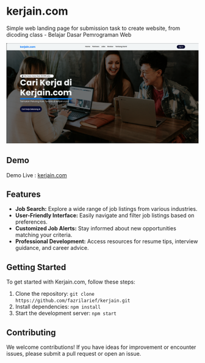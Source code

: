 # kerjain.com

Simple web landing page for submission task to create website, from dicoding class - Belajar Dasar Pemrograman Web

![](assets/images/demo-live.png)

## Demo

Demo Live : [kerjain.com](https://fazrilarief.github.io/kerjain.com/)

## Features

- **Job Search:** Explore a wide range of job listings from various industries.
- **User-Friendly Interface:** Easily navigate and filter job listings based on preferences.
- **Customized Job Alerts:** Stay informed about new opportunities matching your criteria.
- **Professional Development:** Access resources for resume tips, interview guidance, and career advice.

## Getting Started

To get started with Kerjain.com, follow these steps:

1. Clone the repository: `git clone https://github.com/fazrilarief/kerjain.git`
2. Install dependencies: `npm install`
3. Start the development server: `npm start`

## Contributing

We welcome contributions! If you have ideas for improvement or encounter issues, please submit a pull request or open an issue.

